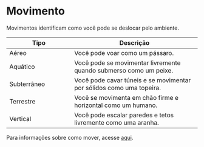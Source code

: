 # Movimento

Movimentos identificam como você pode se deslocar pelo ambiente.

<table><thead><tr><th width="155">Tipo</th><th>Descrição</th></tr></thead><tbody><tr><td>Aéreo</td><td>Você pode voar como um pássaro.</td></tr><tr><td>Aquático</td><td>Você pode se movimentar livremente quando submerso como um peixe.</td></tr><tr><td>Subterrâneo</td><td>Você pode cavar túneis e se movimentar por sólidos como uma topeira.</td></tr><tr><td>Terrestre</td><td>Você se movimenta em chão firme e horizontal como um humano.</td></tr><tr><td>Vertical</td><td>Você pode escalar paredes e tetos livremente como uma aranha.</td></tr></tbody></table>

Para informações sobre como mover, acesse [aqui](https://henriqueschorr.github.io/0_complete/1_manuscript_player/actions/#mover).
